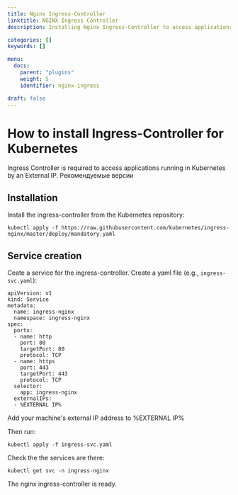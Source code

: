 ```yaml
---
title: Nginx Ingress-Controller
linktitle: NGINX Ingress Controller
description: Installing Nginx Ingress-Controller to access applications in Kubernetes by an External IP.

categories: []
keywords: []

menu:
  docs:
    parent: "plugins"
    weight: 5
    identifier: nginx-ingress

draft: false
---
```


# How to install Ingress-Controller for Kubernetes

Ingress Controller is required to access applications running in Kubernetes by an External IP. Рекомендуемые версии

## Installation
Install the ingress-controller from the Kubernetes repository:
```
kubectl apply -f https://raw.githubusercontent.com/kubernetes/ingress-nginx/master/deploy/mandatory.yaml
```

## Service creation
Ceate a service for the ingress-controller. Create a yaml file (e.g., `ingress-svc.yaml`):

```
apiVersion: v1
kind: Service
metadata:
  name: ingress-nginx
  namespace: ingress-nginx
spec:
  ports:
  - name: http
    port: 80
    targetPort: 80
    protocol: TCP
  - name: https
    port: 443
    targetPort: 443
    protocol: TCP
  selector:
    app: ingress-nginx
  externalIPs:
  - %EXTERNAL IP%
  ```
Add your machine's external IP address to %EXTERNAL IP%

Then run:
```
kubectl apply -f ingress-svc.yaml
```

Check the the services are there:
```
kubectl get svc -n ingress-nginx
```

The nginx ingress-controller is ready.

